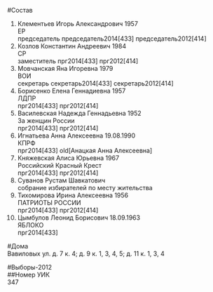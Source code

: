 #Состав  
1. Клементьев Игорь Александрович 1957  
    ЕР  
    председатель председатель2014[433] председатель2012[414]  
2. Козлов Константин Андреевич 1984  
    СР  
    заместитель прг2014[433] прг2012[414]  
3. Мовчанская Яна Игоревна 1979  
    ВОИ  
    секретарь секретарь2014[433] секретарь2012[414]  
4. Борисенко Елена Геннадиевна 1957  
    ЛДПР  
    прг2014[433] прг2012[414]  
5. Василевская Надежда Геннадьевна 1952  
    За женщин России  
    прг2014[433] прг2012[414]  
6. Игнатьева Анна Алексеевна 19.08.1990  
    КПРФ  
    прг2014[433] old[Анацкая Анна Алексеевна]  
7. Княжевская Алиса Юрьевна 1967  
    Российский Красный Крест  
    прг2014[433] прг2012[414]  
8. Суванов Рустам Шавкатович  
    собрание избирателей по месту жительства  
9. Тихомирова Ирина Алексеевна 1956  
    ПАТРИОТЫ РОССИИ  
    прг2014[433] прг2012[414]  
10. Цымбулов Леонид Борисович 18.09.1963  
    ЯБЛОКО  
    прг2014[433]  
  
#Дома  
Вавиловых ул. д. 7 к. 4; д. 9 к. 1, 3, 4, 5; д. 11 к. 1, 3, 4  
  
#Выборы-2012  
##Номер УИК  
347  
